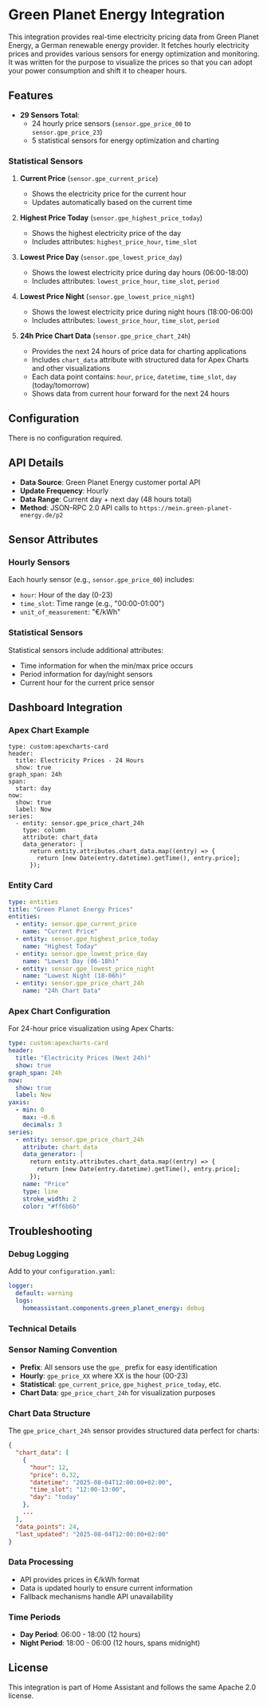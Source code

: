 # Green Planet Energy Integration

This integration provides real-time electricity pricing data from Green Planet Energy, a German renewable energy provider. It fetches hourly electricity prices and provides various sensors for energy optimization and monitoring.
It was written for the purpose to visualize the prices so that you can adopt your power consumption and shift it to cheaper hours.

## Features

- **29 Sensors Total**:
  - 24 hourly price sensors (`sensor.gpe_price_00` to `sensor.gpe_price_23`)
  - 5 statistical sensors for energy optimization and charting

### Statistical Sensors

1. **Current Price** (`sensor.gpe_current_price`)
   - Shows the electricity price for the current hour
   - Updates automatically based on the current time

2. **Highest Price Today** (`sensor.gpe_highest_price_today`)
   - Shows the highest electricity price of the day
   - Includes attributes: `highest_price_hour`, `time_slot`

3. **Lowest Price Day** (`sensor.gpe_lowest_price_day`)
   - Shows the lowest electricity price during day hours (06:00-18:00)
   - Includes attributes: `lowest_price_hour`, `time_slot`, `period`

4. **Lowest Price Night** (`sensor.gpe_lowest_price_night`)
   - Shows the lowest electricity price during night hours (18:00-06:00)
   - Includes attributes: `lowest_price_hour`, `time_slot`, `period`

5. **24h Price Chart Data** (`sensor.gpe_price_chart_24h`)
   - Provides the next 24 hours of price data for charting applications
   - Includes `chart_data` attribute with structured data for Apex Charts and other visualizations
   - Each data point contains: `hour`, `price`, `datetime`, `time_slot`, `day` (today/tomorrow)
   - Shows data from current hour forward for the next 24 hours

## Configuration

There is no configuration required.

## API Details

- **Data Source**: Green Planet Energy customer portal API
- **Update Frequency**: Hourly
- **Data Range**: Current day + next day (48 hours total)
- **Method**: JSON-RPC 2.0 API calls to `https://mein.green-planet-energy.de/p2`

## Sensor Attributes

### Hourly Sensors
Each hourly sensor (e.g., `sensor.gpe_price_00`) includes:
- `hour`: Hour of the day (0-23)
- `time_slot`: Time range (e.g., "00:00-01:00")
- `unit_of_measurement`: "€/kWh"

### Statistical Sensors
Statistical sensors include additional attributes:
- Time information for when the min/max price occurs
- Period information for day/night sensors
- Current hour for the current price sensor

## Dashboard Integration

### Apex Chart Example
```
type: custom:apexcharts-card
header:
  title: Electricity Prices - 24 Hours
  show: true
graph_span: 24h
span:
  start: day
now:
  show: true
  label: Now
series:
  - entity: sensor.gpe_price_chart_24h
    type: column
    attribute: chart_data
    data_generator: |
      return entity.attributes.chart_data.map((entry) => {
        return [new Date(entry.datetime).getTime(), entry.price];
      });
```

### Entity Card
```yaml
type: entities
title: "Green Planet Energy Prices"
entities:
  - entity: sensor.gpe_current_price
    name: "Current Price"
  - entity: sensor.gpe_highest_price_today
    name: "Highest Today"
  - entity: sensor.gpe_lowest_price_day
    name: "Lowest Day (06-18h)"
  - entity: sensor.gpe_lowest_price_night
    name: "Lowest Night (18-06h)"
  - entity: sensor.gpe_price_chart_24h
    name: "24h Chart Data"
```

### Apex Chart Configuration

For 24-hour price visualization using Apex Charts:

```yaml
type: custom:apexcharts-card
header:
  title: "Electricity Prices (Next 24h)"
  show: true
graph_span: 24h
now:
  show: true
  label: Now
yaxis:
  - min: 0
    max: ~0.6
    decimals: 3
series:
  - entity: sensor.gpe_price_chart_24h
    attribute: chart_data
    data_generator: |
      return entity.attributes.chart_data.map((entry) => {
        return [new Date(entry.datetime).getTime(), entry.price];
      });
    name: "Price"
    type: line
    stroke_width: 2
    color: "#ff6b6b"
```


## Troubleshooting

### Debug Logging
Add to your `configuration.yaml`:
```yaml
logger:
  default: warning
  logs:
    homeassistant.components.green_planet_energy: debug
```

### Technical Details

### Sensor Naming Convention
- **Prefix**: All sensors use the `gpe_` prefix for easy identification
- **Hourly**: `gpe_price_XX` where XX is the hour (00-23)
- **Statistical**: `gpe_current_price`, `gpe_highest_price_today`, etc.
- **Chart Data**: `gpe_price_chart_24h` for visualization purposes

### Chart Data Structure
The `gpe_price_chart_24h` sensor provides structured data perfect for charts:
```json
{
  "chart_data": [
    {
      "hour": 12,
      "price": 0.32,
      "datetime": "2025-08-04T12:00:00+02:00",
      "time_slot": "12:00-13:00",
      "day": "today"
    },
    ...
  ],
  "data_points": 24,
  "last_updated": "2025-08-04T12:00:00+02:00"
}
```

### Data Processing
- API provides prices in €/kWh format
- Data is updated hourly to ensure current information
- Fallback mechanisms handle API unavailability

### Time Periods
- **Day Period**: 06:00 - 18:00 (12 hours)
- **Night Period**: 18:00 - 06:00 (12 hours, spans midnight)

## License

This integration is part of Home Assistant and follows the same Apache 2.0 license.
